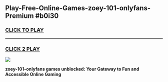 
## Play-Free-Online-Games-zoey-101-onlyfans-Premium #b0i30
<h3>
<a href="https://premium.freeplayer.one?title=zoey-101-onlyfans&ref=8M">CLICK TO PLAY</a></h3>
<hr>

<h3>
<a href="https://premium.freeplayer.one?title=zoey-101-onlyfans&ref=8M">CLICK 2 PLAY</a>
  
</h3>

<a href="https://premium.freeplayer.one?title=zoey-101-onlyfans&ref=8M"><img src="https://clearcache.store/games.png"></a>


**zoey-101-onlyfans games unblocked: Your Gateway to Fun and Accessible Online Gaming**
